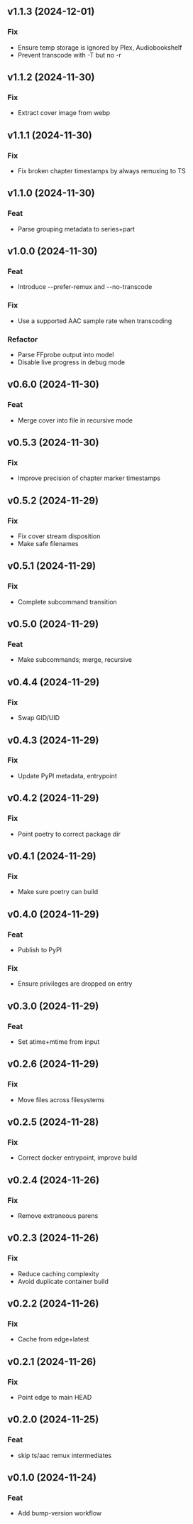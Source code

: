 ## v1.1.3 (2024-12-01)

### Fix

- Ensure temp storage is ignored by Plex, Audiobookshelf
- Prevent transcode with -T but no -r

## v1.1.2 (2024-11-30)

### Fix

- Extract cover image from webp

## v1.1.1 (2024-11-30)

### Fix

- Fix broken chapter timestamps by always remuxing to TS

## v1.1.0 (2024-11-30)

### Feat

- Parse grouping metadata to series+part

## v1.0.0 (2024-11-30)

### Feat

- Introduce --prefer-remux and --no-transcode

### Fix

- Use a supported AAC sample rate when transcoding

### Refactor

- Parse FFprobe output into model
- Disable live progress in debug mode

## v0.6.0 (2024-11-30)

### Feat

- Merge cover into file in recursive mode

## v0.5.3 (2024-11-30)

### Fix

- Improve precision of chapter marker timestamps

## v0.5.2 (2024-11-29)

### Fix

- Fix cover stream disposition
- Make safe filenames

## v0.5.1 (2024-11-29)

### Fix

- Complete subcommand transition

## v0.5.0 (2024-11-29)

### Feat

- Make subcommands; merge, recursive

## v0.4.4 (2024-11-29)

### Fix

- Swap GID/UID

## v0.4.3 (2024-11-29)

### Fix

- Update PyPI metadata, entrypoint

## v0.4.2 (2024-11-29)

### Fix

- Point poetry to correct package dir

## v0.4.1 (2024-11-29)

### Fix

- Make sure poetry can build

## v0.4.0 (2024-11-29)

### Feat

- Publish to PyPI

### Fix

- Ensure privileges are dropped on entry

## v0.3.0 (2024-11-29)

### Feat

- Set atime+mtime from input

## v0.2.6 (2024-11-29)

### Fix

- Move files across filesystems

## v0.2.5 (2024-11-28)

### Fix

- Correct docker entrypoint, improve build

## v0.2.4 (2024-11-26)

### Fix

- Remove extraneous parens

## v0.2.3 (2024-11-26)

### Fix

- Reduce caching complexity
- Avoid duplicate container build

## v0.2.2 (2024-11-26)

### Fix

- Cache from edge+latest

## v0.2.1 (2024-11-26)

### Fix

- Point edge to main HEAD

## v0.2.0 (2024-11-25)

### Feat

- skip ts/aac remux intermediates

## v0.1.0 (2024-11-24)

### Feat

- Add bump-version workflow
